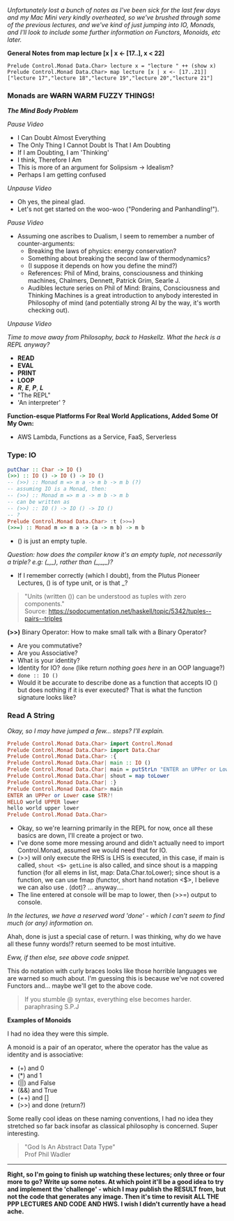 *Unfortunately lost a bunch of notes as I've been sick for the last few days and my Mac Mini very kindly overheated, so we've brushed through some of the previous lectures, and we've kind of just jumping into IO, Monads, and I'll look to include some further information on Functors, Monoids, etc later.*

**General Notes from map lecture [x | x <- [17..], x < 22]**

```
Prelude Control.Monad Data.Char> lecture x = "lecture " ++ (show x)
Prelude Control.Monad Data.Char> map lecture [x | x <- [17..21]]
["lecture 17","lecture 18","lecture 19","lecture 20","lecture 21"]
```

### Monads are ~~WARN~~ WARM FUZZY THINGS!

***The Mind Body Problem***

*Pause Video*

* I Can Doubt Almost Everything
* The Only Thing I Cannot Doubt Is That I Am Doubting
* If I am Doubting, I am 'Thinking'
* I think, Therefore I Am
* This is more of an argument for Solipsism -> Idealism?
* Perhaps I am getting confused

*Unpause Video*

* Oh yes, the pineal glad.
* Let's not get started on the woo-woo ("Pondering and Panhandling!").

*Pause Video*

* Assuming one ascribes to Dualism, I seem to remember a number of counter-arguments:
	* Breaking the laws of physics: energy conservation?
	* Something about breaking the second law of thermodynamics?
	* (I suppose it depends on how you define the mind?)
	* References: Phil of Mind, brains, consciousness and thinking machines, Chalmers, Dennett, Patrick Grim, Searle J.
	* Audibles lecture series on Phil of Mind: Brains, Consciousness and Thinking Machines is a great introduction to anybody interested in Philosophy of mind (and potentially strong AI by the way, it's worth checking out).

*Unpause Video*

*Time to move away from Philosophy, back to Haskellz. What the heck is a REPL anyway?*

* **READ**
* **EVAL**
* **PRINT**
* **LOOP**
* ***R***, ***E***, ***P***, ***L***
* "The REPL"
* 'An interpreter' ?

**Function-esque Platforms For Real World Applications, Added Some Of My Own:**

* AWS Lambda, Functions as a Service, FaaS, Serverless

### Type: IO

```haskell
putChar :: Char -> IO ()
(>>) :: IO () -> IO () -> IO ()
-- (>>) :: Monad m => m a -> m b -> m b (?)
-- assuming IO is a Monad, then:
-- (>>) :: Monad m => m a -> m b -> m b
-- can be written as
-- (>>) :: IO () -> IO () -> IO ()
-- ?
Prelude Control.Monad Data.Char> :t (>>=)
(>>=) :: Monad m => m a -> (a -> m b) -> m b
```

* () is just an empty tuple.

*Question: how does the compiler know it's an empty tuple, not necessarily a triple? e.g: (\_,\_), rather than (\_,\_,\_)?*

* If I remember correctly (which I doubt), from the Plutus Pioneer Lectures, () is of type unit, or is that \_?

> "Units (written ()) can be understood as tuples with zero components." <br />
> Source: <https://sodocumentation.net/haskell/topic/5342/tuples--pairs--triples>

**(>>)** Binary Operator: How to make small talk with a Binary Operator?

* Are you commutative?
* Are you Associative?
* What is your identity?
* Identity for IO? ```done``` (like return *nothing goes here* in an OOP language?)
* ```done :: IO ()```
* Would it be accurate to describe done as a function that accepts IO () but does nothing if it is ever executed? That is what the function signature looks like?

### Read A String

*Okay, so I may have jumped a few... steps? I'll explain.*

```haskell
Prelude Control.Monad Data.Char> import Control.Monad
Prelude Control.Monad Data.Char> import Data.Char
Prelude Control.Monad Data.Char> :{
Prelude Control.Monad Data.Char| main :: IO ()
Prelude Control.Monad Data.Char| main = putStrLn "ENTER an UPPer or Lower case STR?!" >> shout <$> getLine >>= putStrLn
Prelude Control.Monad Data.Char| shout = map toLower
Prelude Control.Monad Data.Char| :}
Prelude Control.Monad Data.Char> main
ENTER an UPPer or Lower case STR?!
HELLO world UPPER lower
hello world upper lower
Prelude Control.Monad Data.Char> 
```

* Okay, so we're learning primarily in the REPL for now, once all these basics are down, I'll create a project or two.
* I've done some more messing around and didn't actually need to import Control.Monad, assumed we would need that for IO.
* (>>) will only execute the RHS is LHS is executed, in this case, if main is called, ```shout <$> getLine``` is also called, and since shout is a mapping function (for all elems in list, map: Data.Char.toLower); since shout is a function, we can use fmap (functor, short hand notation <$>, I believe we can also use . (dot)? ... anyway....
* The line entered at console will be map to lower, then (>>=) output to console.

*In the lectures, we have a reserved word 'done' - which I can't seem to find much (or any) information on.*

Ahah, done is just a special case of return. I was thinking, why do we have all these funny words!? return seemed to be most intuitive.

*Eww, if then else, see above code snippet.*

This do notation with curly braces looks like those horrible languages we are warned so much about. I'm guessing this is because we've not covered Functors and... maybe we'll get to the above code.

> If you stumble @ syntax, everything else becomes harder. <br />
> paraphrasing S.P.J

**Examples of Monoids**

I had no idea they were this simple.

A monoid is a pair of an operator, where the operator has the value as identity and is associative:

* (+) and 0
* (*) and 1
* (||) and False
* (&&) and True
* (++) and []
* (>>) and done (return?)

Some really cool ideas on these naming conventions, I had no idea they stretched so far back insofar as classical philosophy is concerned. Super interesting.

> "God Is An Abstract Data Type" <br />
> Prof Phil Wadler

<hr />

**Right, so I'm going to finish up watching these lectures; only three or four more to go? Write up some notes. At which point it'll be a good idea to try and implement the 'challenge' - which I may publish the RESULT from, but not the code that generates any image. Then it's time to revisit ALL THE PPP LECTURES AND CODE AND HWS. I wish I didn't currently have a head ache.**